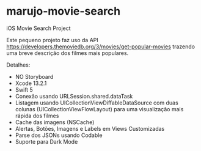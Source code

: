 # marujo-movie-search
iOS Movie Search Project

Este pequeno projeto faz uso da API https://developers.themoviedb.org/3/movies/get-popular-movies trazendo uma breve descrição dos filmes mais populares.

Detalhes:
 - NO Storyboard
 - Xcode 13.2.1
 - Swift 5
 - Conexão usando URLSession.shared.dataTask
 - Listagem usando UICollectionViewDiffableDataSource com duas colunas (UICollectionViewFlowLayout) para uma visualização mais rápida dos filmes
 - Cache das imagens (NSCache)
 - Alertas, Botões, Imagens e Labels em Views Customizadas
 - Parse dos JSONs usando Codable
 - Suporte para Dark Mode
